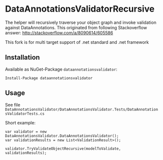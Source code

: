 # DataAnnotationsValidatorRecursive

The helper will recursively traverse your object graph and invoke validation against DataAnnotations.
This originated from following Stackoverflow answer: http://stackoverflow.com/a/8090614/605586

This fork is for multi target support of .net standard and .net framework

## Installation

Available as NuGet-Package `dataannotationsvalidator`:

    Install-Package dataannotationsvalidator

## Usage

See file `DataAnnotationsValidator/DataAnnotationsValidator.Tests/DataAnnotationsValidatorTests.cs`

Short example:

    var validator = new DataAnnotationsValidator.DataAnnotationsValidator();
    var validationResults = new List<ValidationResult>();

    validator.TryValidateObjectRecursive(modelToValidate, validationResults);
